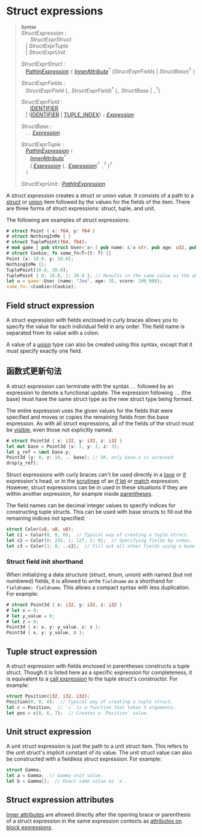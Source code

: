 # Struct expressions

> **<sup>Syntax</sup>**\
> _StructExpression_ :\
> &nbsp;&nbsp; &nbsp;&nbsp; _StructExprStruct_\
> &nbsp;&nbsp; | _StructExprTuple_\
> &nbsp;&nbsp; | _StructExprUnit_
>
> _StructExprStruct_ :\
> &nbsp;&nbsp; [_PathInExpression_] `{` [_InnerAttribute_]<sup>\*</sup> (_StructExprFields_ | _StructBase_)<sup>?</sup> `}`
>
> _StructExprFields_ :\
> &nbsp;&nbsp; _StructExprField_ (`,` _StructExprField_)<sup>\*</sup> (`,` _StructBase_ | `,`<sup>?</sup>)
>
> _StructExprField_ :\
> &nbsp;&nbsp; &nbsp;&nbsp; [IDENTIFIER]\
> &nbsp;&nbsp; | ([IDENTIFIER] | [TUPLE_INDEX]) `:` [_Expression_]
>
> _StructBase_ :\
> &nbsp;&nbsp; `..` [_Expression_]
>
> _StructExprTuple_ :\
> &nbsp;&nbsp; [_PathInExpression_] `(`\
> &nbsp;&nbsp; &nbsp;&nbsp; [_InnerAttribute_]<sup>\*</sup>\
> &nbsp;&nbsp; &nbsp;&nbsp; ( [_Expression_] (`,` [_Expression_])<sup>\*</sup> `,`<sup>?</sup> )<sup>?</sup>\
> &nbsp;&nbsp; `)`
>
> _StructExprUnit_ : [_PathInExpression_]

A _struct expression_ creates a struct or union value. It consists of a path to a [struct]
or [union] item followed by the values for the fields of the item. There are three forms
of struct expressions: struct, tuple, and unit.

The following are examples of struct expressions:

```rust
# struct Point { x: f64, y: f64 }
# struct NothingInMe { }
# struct TuplePoint(f64, f64);
# mod game { pub struct User<'a> { pub name: &'a str, pub age: u32, pub score: usize } }
# struct Cookie; fn some_fn<T>(t: T) {}
Point {x: 10.0, y: 20.0};
NothingInMe {};
TuplePoint(10.0, 20.0);
TuplePoint { 0: 10.0, 1: 20.0 }; // Results in the same value as the above line
let u = game::User {name: "Joe", age: 35, score: 100_000};
some_fn::<Cookie>(Cookie);
```

## Field struct expression

A struct expression with fields enclosed in curly braces allows you to specify the value
for each individual field in any order. The field name is separated from its value with a
colon.

A value of a [union] type can also be created using this syntax, except that it must
specify exactly one field.

## 函数式更新句法

A struct expression can terminate with the syntax `..` followed by an
expression to denote a functional update. The expression following `..` (the
base) must have the same struct type as the new struct type being formed.

The entire expression uses the given values for the fields that were specified
and moves or copies the remaining fields from the base expression. As with all
struct expressions, all of the fields of the struct must be [visible], even
those not explicitly named.

```rust
# struct Point3d { x: i32, y: i32, z: i32 }
let mut base = Point3d {x: 1, y: 2, z: 3};
let y_ref = &mut base.y;
Point3d {y: 0, z: 10, .. base}; // OK, only base.x is accessed
drop(y_ref);
```

Struct expressions with curly braces can't be used directly in a [loop] or [if]
expression's head, or in the [scrutinee] of an [if let] or [match] expression.
However, struct expressions can be in used in these situations if they are
within another expression, for example inside [parentheses].

The field names can be decimal integer values to specify indices for constructing tuple
structs. This can be used with base structs to fill out the remaining indices not
specified:

```rust
struct Color(u8, u8, u8);
let c1 = Color(0, 0, 0);  // Typical way of creating a tuple struct.
let c2 = Color{0: 255, 1: 127, 2: 0};  // Specifying fields by index.
let c3 = Color{1: 0, ..c2};  // Fill out all other fields using a base struct.
```

### Struct field init shorthand

When initializing a data structure (struct, enum, union) with named (but not
numbered) fields, it is allowed to write `fieldname` as a shorthand for
`fieldname: fieldname`. This allows a compact syntax with less duplication.
For example:

```rust
# struct Point3d { x: i32, y: i32, z: i32 }
# let x = 0;
# let y_value = 0;
# let z = 0;
Point3d { x: x, y: y_value, z: z };
Point3d { x, y: y_value, z };
```

## Tuple struct expression

A struct expression with fields enclosed in parentheses constructs a tuple struct. Though
it is listed here as a specific expression for completeness, it is equivalent to a [call
expression] to the tuple struct's constructor. For example:

```rust
struct Position(i32, i32, i32);
Position(0, 0, 0);  // Typical way of creating a tuple struct.
let c = Position;  // `c` is a function that takes 3 arguments.
let pos = c(8, 6, 7);  // Creates a `Position` value.
```

## Unit struct expression

A unit struct expression is just the path to a unit struct item. This refers to the unit
struct's implicit constant of its value. The unit struct value can also be constructed
with a fieldless struct expression. For example:

```rust
struct Gamma;
let a = Gamma;  // Gamma unit value.
let b = Gamma{};  // Exact same value as `a`.
```

## Struct expression attributes

[Inner attributes] are allowed directly after the opening brace or parenthesis
of a struct expression in the same expression contexts as [attributes on block
expressions].

[IDENTIFIER]: ../identifiers.md
[Inner attributes]: ../attributes.md
[TUPLE_INDEX]: ../tokens.md#tuple-index
[_Expression_]: ../expressions.md
[_InnerAttribute_]: ../attributes.md
[_PathInExpression_]: ../paths.md#paths-in-expressions
[attributes on block expressions]: block-expr.md#attributes-on-block-expressions
[call expression]: call-expr.md
[if let]: if-expr.md#if-let-expressions
[if]: if-expr.md#if-expressions
[loop]: loop-expr.md
[match]: match-expr.md
[parentheses]: grouped-expr.md
[struct]: ../items/structs.md
[union]: ../items/unions.md
[visible]: ../visibility-and-privacy.md
[scrutinee]: ../glossary.md#scrutinee
